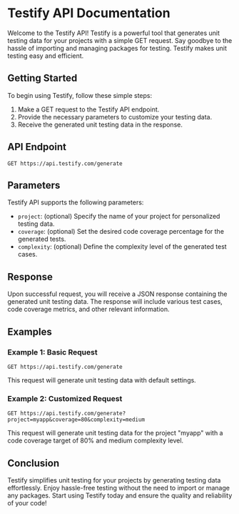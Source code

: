 # Testify API Documentation

Welcome to the Testify API! Testify is a powerful tool that generates unit testing data for your projects with a simple GET request. Say goodbye to the hassle of importing and managing packages for testing. Testify makes unit testing easy and efficient.

## Getting Started

To begin using Testify, follow these simple steps:

1. Make a GET request to the Testify API endpoint.
2. Provide the necessary parameters to customize your testing data.
3. Receive the generated unit testing data in the response.

## API Endpoint

```
GET https://api.testify.com/generate
```

## Parameters

Testify API supports the following parameters:

- `project`: (optional) Specify the name of your project for personalized testing data.
- `coverage`: (optional) Set the desired code coverage percentage for the generated tests.
- `complexity`: (optional) Define the complexity level of the generated test cases.

## Response

Upon successful request, you will receive a JSON response containing the generated unit testing data. The response will include various test cases, code coverage metrics, and other relevant information.

## Examples

### Example 1: Basic Request

```
GET https://api.testify.com/generate
```

This request will generate unit testing data with default settings.

### Example 2: Customized Request

```
GET https://api.testify.com/generate?project=myapp&coverage=80&complexity=medium
```

This request will generate unit testing data for the project "myapp" with a code coverage target of 80% and medium complexity level.

## Conclusion

Testify simplifies unit testing for your projects by generating testing data effortlessly. Enjoy hassle-free testing without the need to import or manage any packages. Start using Testify today and ensure the quality and reliability of your code!
